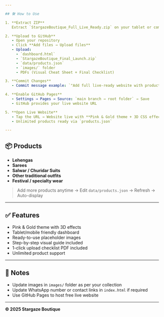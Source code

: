```yaml
---

## 🛠 How to Use

1. **Extract ZIP**  
   Extract `StargazeBoutique_Full_Live_Ready.zip` on your tablet or computer.

2. **Upload to GitHub**  
   - Open your repository  
   - Click **Add files → Upload files**  
   - Upload:  
     - `dashboard.html`  
     - `StargazeBoutique_Final_Launch.zip`  
     - `data/products.json`  
     - `images/` folder  
     - PDFs (Visual Cheat Sheet + Final Checklist)

3. **Commit Changes**  
   - Commit message example: `"Add full live-ready website with products and dashboard"`  

4. **Enable GitHub Pages**  
   - Settings → Pages → Source: `main branch → root folder` → Save  
   - GitHub provides your live website URL  

5. **Open Live Website**  
   - Tap the URL → Website live with **Pink & Gold theme + 3D CSS effects**  
   - Unlimited products ready via `products.json`

---
```


## 📦 Products

- **Lehengas**  
- **Sarees**  
- **Salwar / Churidar Suits**  
- **Other traditional outfits**  
- **Festival / specialty wear**  

> Add more products anytime → Edit `data/products.json` → Refresh → Auto-display

---

## ✅ Features

- Pink & Gold theme with 3D effects  
- Tablet/mobile friendly dashboard  
- Ready-to-use placeholder images  
- Step-by-step visual guide included  
- 1-click upload checklist PDF included  
- Unlimited product support  

---

## 📌 Notes

- Update images in `images/` folder as per your collection  
- Update WhatsApp number or contact links in `index.html` if required  
- Use GitHub Pages to host free live website  

---

**© 2025 Stargaze Boutique**
